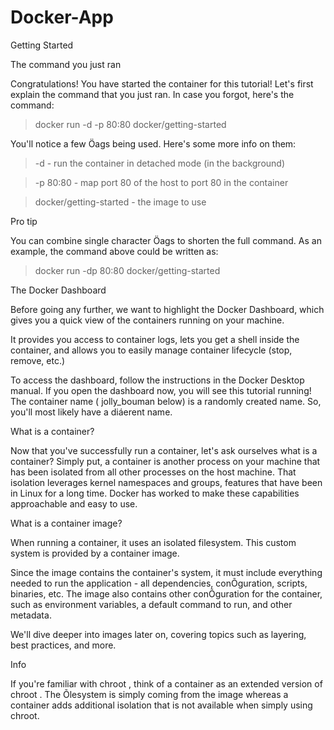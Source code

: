 # Docker-App

Getting Started

The command you just ran

Congratulations! You have started the container for this tutorial! Let's first explain the
command that you just ran. In case you forgot, here's the command:

> docker run -d -p 80:80 docker/getting-started

You'll notice a few Öags being used. Here's some more info on them:

> -d - run the container in detached mode (in the background)

> -p 80:80 - map port 80 of the host to port 80 in the container

> docker/getting-started - the image to use

Pro tip

You can combine single character Öags to shorten the full command. As an example, the command above
could be written as:

> docker run -dp 80:80 docker/getting-started


The Docker Dashboard

Before going any further, we want to highlight the Docker Dashboard, which gives you a
quick view of the containers running on your machine. 

It provides you access to container logs, lets you get a shell inside the container, and allows you to easily manage container
lifecycle (stop, remove, etc.)

To access the dashboard, follow the instructions in the Docker Desktop manual. If you open
the dashboard now, you will see this tutorial running! The container name ( jolly_bouman
below) is a randomly created name. So, you'll most likely have a diáerent name.


What is a container?

Now that you've successfully run a container, let's ask ourselves what is a container? Simply
put, a container is another process on your machine that has been isolated from all other
processes on the host machine. That isolation leverages kernel namespaces and groups,
features that have been in Linux for a long time. Docker has worked to make these
capabilities approachable and easy to use.

What is a container image?

When running a container, it uses an isolated filesystem. This custom system is provided
by a container image.

Since the image contains the container's system, it must include
everything needed to run the application - all dependencies, conÕguration, scripts, binaries,
etc. The image also contains other conÕguration for the container, such as environment
variables, a default command to run, and other metadata.

We'll dive deeper into images later on, covering topics such as layering, best practices, and
more.


Info

If you're familiar with chroot , think of a container as an extended version of chroot . The Õlesystem is simply
coming from the image whereas a container adds additional isolation that is not available when simply using
chroot.







